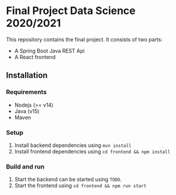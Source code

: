 # Final Project Data Science 2020/2021

This repository contains the final project. It consists of two parts:
- A Spring Boot Java REST Api
- A React frontend

## Installation

### Requirements

- Nodejs (>= v14)
- Java (v15)
- Maven

### Setup

1. Install backend dependencies using `mvn install`
2. Install frontend dependencies using `cd frontend && npm install`

### Build and run

1. Start the backend can be started using `TODO`.
1. Start the frontend using `cd frontend && npm run start`
